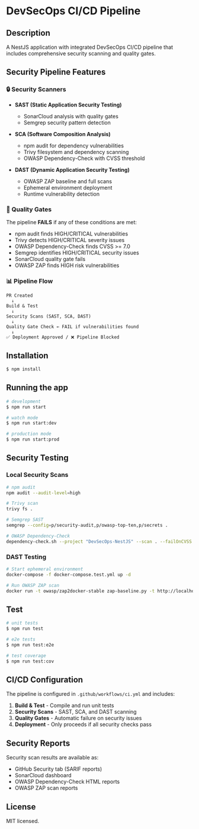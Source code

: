 # DevSecOps CI/CD Pipeline

## Description

A NestJS application with integrated DevSecOps CI/CD pipeline that includes comprehensive security scanning and quality gates.

## Security Pipeline Features

### 🔒 Security Scanners

- **SAST (Static Application Security Testing)**
  - SonarCloud analysis with quality gates
  - Semgrep security pattern detection

- **SCA (Software Composition Analysis)**
  - npm audit for dependency vulnerabilities
  - Trivy filesystem and dependency scanning
  - OWASP Dependency-Check with CVSS threshold

- **DAST (Dynamic Application Security Testing)**
  - OWASP ZAP baseline and full scans
  - Ephemeral environment deployment
  - Runtime vulnerability detection

### 🚫 Quality Gates

The pipeline **FAILS** if any of these conditions are met:

- npm audit finds HIGH/CRITICAL vulnerabilities
- Trivy detects HIGH/CRITICAL severity issues
- OWASP Dependency-Check finds CVSS >= 7.0
- Semgrep identifies HIGH/CRITICAL security issues
- SonarCloud quality gate fails
- OWASP ZAP finds HIGH risk vulnerabilities

### 📊 Pipeline Flow

```
PR Created
  ↓
Build & Test
  ↓
Security Scans (SAST, SCA, DAST)
  ↓
Quality Gate Check ← FAIL if vulnerabilities found
  ↓
✅ Deployment Approved / ❌ Pipeline Blocked
```

## Installation

```bash
$ npm install
```

## Running the app

```bash
# development
$ npm run start

# watch mode
$ npm run start:dev

# production mode
$ npm run start:prod
```

## Security Testing

### Local Security Scans

```bash
# npm audit
npm audit --audit-level=high

# Trivy scan
trivy fs .

# Semgrep SAST
semgrep --config=p/security-audit,p/owasp-top-ten,p/secrets .

# OWASP Dependency-Check
dependency-check.sh --project "DevSecOps-NestJS" --scan . --failOnCVSS 7
```

### DAST Testing

```bash
# Start ephemeral environment
docker-compose -f docker-compose.test.yml up -d

# Run OWASP ZAP scan
docker run -t owasp/zap2docker-stable zap-baseline.py -t http://localhost:3000
```

## Test

```bash
# unit tests
$ npm run test

# e2e tests
$ npm run test:e2e

# test coverage
$ npm run test:cov
```

## CI/CD Configuration

The pipeline is configured in `.github/workflows/ci.yml` and includes:

1. **Build & Test** - Compile and run unit tests
2. **Security Scans** - SAST, SCA, and DAST scanning
3. **Quality Gates** - Automatic failure on security issues
4. **Deployment** - Only proceeds if all security checks pass

## Security Reports

Security scan results are available as:

- GitHub Security tab (SARIF reports)
- SonarCloud dashboard
- OWASP Dependency-Check HTML reports
- OWASP ZAP scan reports

## License

MIT licensed.
